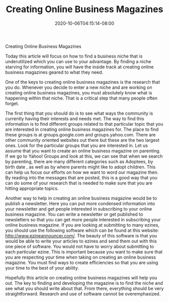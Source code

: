 ﻿---
title: "Creating Online Business Magazines"
date: 2020-10-06T04:15:14-08:00
description: "creating an online business Tips for Web Success"
featured_image: "/images/creating an online business.jpg"
tags: ["creating an online business"]
---

Creating Online Business Magazines

Today this article will focus on how to find a business niche that is underutilized which you can use to your advantage. By finding a niche starving for information, you will have the inside track at creating online business magazines geared to what they need. 

One of the keys to creating online business magazines is the research that you do. Whenever you decide to enter a new niche and are working on creating online business magazines, you must absolutely know what is happening within that niche. That is a critical step that many people often forget. 

The first thing that you should do is to see what ways the community is currently having their interests and needs met. The way to find this information is to find different groups related to that particular topic that you are interested in creating online business magazines for. The place to find these groups is at groups.google.com and groups.yahoo.com. There are other community oriented websites out there but these are the two largest ones. Look for the particular groups that you are interested in. Let us assume that you want to create an online business magazine on parenting. If we go to Yahoo! Groups and look at this, we can see that when we search by parenting, there are many different categories such as Adoptees, by birth date , as well as by where parents might like to adopt children. This can help us focus our efforts on how we want to word our magazine then. By reading into the messages that are posted, this is a good way that you can do some of your research that is needed to make sure that you are hitting appropriate topics.

Another way to help in creating an online business magazine would be to publish a newsletter. Here you can put more condensed information into your newsletter and get people interested in subscribing to your online business magazine. You can write a newsletter or get published to newsletters so that you can get more people interested in subscribing your online business magazine. If you are looking at submitting to many ezines, you should use the following software which can be found at this website: http://www.ezineannouncer.com/. The beauty of this software is that you would be able to write your articles to ezines and send them out with this one piece of software. You would not have to worry about submitting to each particular ezine. This is important because you want to make sure that you are respecting your time when taking on creating an online business magazine. You must find ways to create efficiencies so that you are using your time to the best of your ability.

Hopefully this article on creating online business magazines will help you out. The key to finding and developing the magazine is to find the niche and see what you should write about that. From there, everything should be very straightforward. Research and use of software cannot be overemphasized. 

